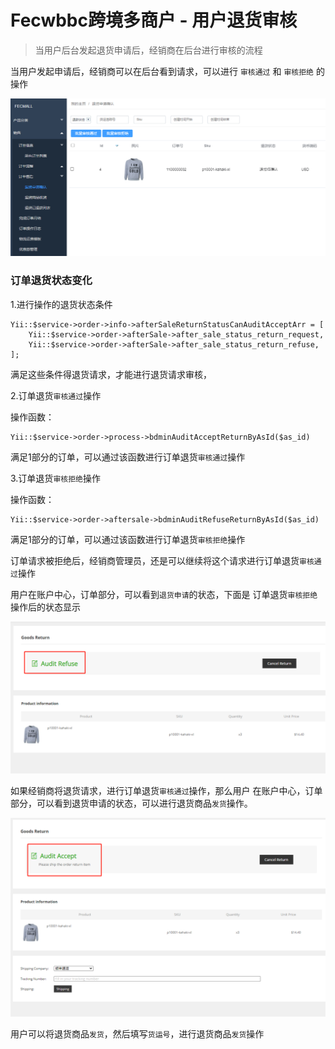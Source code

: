 Fecwbbc跨境多商户 - 用户退货审核
=============

> 当用户后台发起退货申请后，经销商在后台进行审核的流程

当用户发起申请后，经销商可以在后台看到请求，可以进行 `审核通过` 和 `审核拒绝` 的操作

![xx](images/wbbc_52.png) 


### 订单退货状态变化

1.进行操作的退货状态条件

```
Yii::$service->order->info->afterSaleReturnStatusCanAuditAcceptArr = [
    Yii::$service->order->afterSale->after_sale_status_return_request,
    Yii::$service->order->afterSale->after_sale_status_return_refuse,
];
```

满足这些条件得退货请求，才能进行退货请求审核，


2.订单退货`审核通过`操作

操作函数：

```
Yii::$service->order->process->bdminAuditAcceptReturnByAsId($as_id)
```

满足1部分的订单，可以通过该函数进行订单退货`审核通过`操作

3.订单退货`审核拒绝`操作

操作函数：

```
Yii::$service->order->aftersale->bdminAuditRefuseReturnByAsId($as_id)
```

满足1部分的订单，可以通过该函数进行订单退货`审核拒绝`操作


订单请求被拒绝后，经销商管理员，还是可以继续将这个请求进行订单退货`审核通过`操作

用户在账户中心，订单部分，可以看到`退货申请`的状态，下面是
订单退货`审核拒绝`操作后的状态显示

![xx](images/wbbc_53.png) 

如果经销商将退货请求，进行订单退货`审核通过`操作，那么用户
在账户中心，订单部分，可以看到退货申请的状态，可以进行退货商品`发货`操作。

![xx](images/wbbc_54.png) 

用户可以将退货商品`发货`，然后填写`货运号`，进行退货商品`发货`操作
